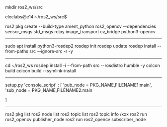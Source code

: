 mkdir ros2_ws/src

eleclabs@e14:~/ros2_ws/src$ 

ros2 pkg create --build-type ament_python ros2_opencv --dependencies sensor_msgs std_msgs rclpy image_transport cv_bridge python3-opencv

-------------------------------------

sudo apt install python3-rosdep2
rosdep init
rosdep update
rosdep install --from-paths src --ignore-src -r -y

-----------------------------------

cd ~/ros2_ws
rosdep install -i --from-path src --rosdistro humble -y
colcon build
colcon build --symlink-install 

-------------------------------------

setup.py
'console_script' : [
    'pub_node = PKG_NAME,FILENAME1:main',
    'sub_node = PKG_NAME,FILENAME2:main

]

-------------------------------------
ros2 pkg list
ros2 node list
ros2 topic list
ros2 topic info /xxx
ros2 run ros2_opencv publisher_node
ros2 run ros2_opencv subscriber_node
